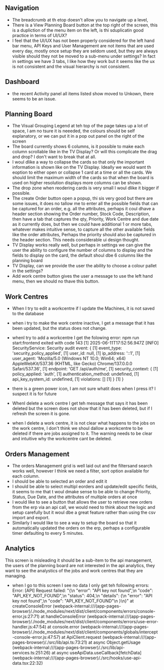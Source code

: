 
## Navigation
- The breadcrumb at th etop doesn't allow you to navigate up a level,
- There is a View Planning Board button at the top right of the screen, this is a dupliction of the menu item on the left, is thi sduplicatin good practice in terms of UI/UX?
- I feel that the UI/UX has not been properly considered for the left hand bar menu, API Keys and User Management are not items that are used every day, mostly once setup they are seldom used, but they are always visible should they not be moved to a sub-menu under settings?  In fact in settings we have 3 tabs, I like how they work but it seems like the ux is not consistent and the visual hierarchy is not consistent. 

## Dashboard
- the recent Activity panel all items listed show moved to Unkown, there seems to be an issue.

## Planning Board
- The Visual Grouping Legend at teh top of the page takes up a lot of space, I am no tsure it is neeeded, the colours should be self explanatory, or we can put it in a pop out panel on the right of the screen
- The board currently shows 6 columns, is it possible to make each column scrollable like in the TV Display? Or will this complicate the drag and drop? I don't want to break that at all.
- I woul dlike a way to collapse the cards so that only the important information is shown like on the TV Display. Ideally we would want th eoption to either open or collapse 1 card at a time or all the cards. We should limit the maximum width of the cards so that when the board is used on higher resolution displays more columns can be shown.
- The drop zone when reodering cards is very small I woul dlike it bigger if possible.
- The create Order button open a popup, thi sis very good but there are some issues, it does no tallow me to enter all the possible fields that can be captured for an order, e.g. all the attributes, perhaps it coul dhave a header section showing the Order number, Stock Code, Description, then have a tab that captures the qty, Priority, Work Centre and due date as it currently does, but then we could have additional 1 or more tabs, whatever makes intuitive sense, to capture all the other available fields like the order attributes, Perhaps the priority should also be captured in the header section. This needs considerable ui design thought.
- TV Display works really well, but perhaps in settings we can give the user the ability to configure the number of columns to display and the fields to display on the card, the default shoul dbe 6 columns like the planning board
- TV Display, can we provide the user the ability to choose a colour pallet in the settings?
- Add work centre button gives the user a message to use the left hand menu, then we should no thave this button.


## Work Centres
- When I try to edit a workcentre if I update the Machines, it is not saved to the database
- when i try to make the work centre inactive, I get a message that it has been updated, but the status does not change.
- whenI try to add a workcentre I get the folowing error:  npm run start:frontend exited with code 143
[1] 2025-06-11T17:52:56.947Z [INFO] SecurityService: Security audit event: {
[1]   event_type: 'security_policy_applied',
[1]   user_id: null,
[1]   ip_address: '::1',
[1]   user_agent: 'Mozilla/5.0 (Windows NT 10.0; Win64; x64) AppleWebKit/537.36 (KHTML, like Gecko) Chrome/137.0.0.0 Safari/537.36',
[1]   endpoint: 'GET /api/auth/me',
[1]   security_context: {
[1]     policy_applied: 'auth',
[1]     authentication_method: undefined,
[1]     api_key_system_id: undefined,
[1]     violations: []
[1]   }
[1] }

- there is a green power icon, I am not sure whatit does when I press it? I suspect it is for future
- WhenI delete a work centre I get teh message that says it has been deleted but the screen does not show that it has been deleted, but if I refresh the screen it is gone.
- when I delete a work centre, it is not clear what happens to the jobs on the work centre, I don't think we shoul dallow a workcentre to be deleted if there are jobs assigned to it. The warning needs to be clear and intuitive why the workcentre cant be deleted.

## Orders Management
- The orders Management grid is well laid out and the filtersand search works well, however I think we need a filter, sort option available for each column.
- I should be able to selected an order and edit it
- I should be able to select multipl eorders and update/edit specific fields, it seems to me that t woul dmake sense to be able to change Priority, Status, Due Date, and the attributes of multiple orders at once
- I would like to see a button that allows the user to retrieve new orders from the erp via an api call, we would need to think about the logic and setup carefully but it woul dbe a great feature rather than using the csv import and export. 
- Similarly I would like to see a way to setup the board so that it automatically updated the orders on the erp, perhaps a configurable timer defaulting to every 5 minutes.

## Analytics
This screen is misleading it should be a sub-item to the api management, the users of the planning board are not interested in the api analytics, they want to see the analystics of the jobs and work centres that they are managing.
- when I go to this screen I see no data I only get teh following errors:
Error: [API] Request failed: "{\n  \"error\": \"API key not found\",\n  \"code\": \"API_KEY_NOT_FOUND\",\n  \"status\": 404,\n  \"details\": {\n    \"error\": \"API key not found\",\n    \"code\": \"API_KEY_NOT_FOUND\"\n  }\n}"
    at createConsoleError (webpack-internal:///(app-pages-browser)/./node_modules/next/dist/client/components/errors/console-error.js:27:71)
    at handleConsoleError (webpack-internal:///(app-pages-browser)/./node_modules/next/dist/client/components/errors/use-error-handler.js:47:54)
    at console.error (webpack-internal:///(app-pages-browser)/./node_modules/next/dist/client/components/globals/intercept-console-error.js:47:57)
    at ApiClient.request (webpack-internal:///(app-pages-browser)/./src/lib/api.ts:73:21)
    at async Object.getUsage (webpack-internal:///(app-pages-browser)/./src/lib/api-services.ts:251:26)
    at async useApiData.useCallback[fetchData] (webpack-internal:///(app-pages-browser)/./src/hooks/use-api-data.tsx:22:32)
	


	